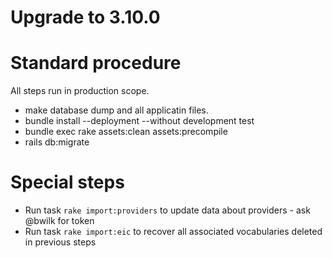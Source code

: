 # Upgrade to 3.10.0

# Standard procedure

All steps run in production scope.

- make database dump and all applicatin files.
- bundle install --deployment --without development test
- bundle exec rake assets:clean assets:precompile
- rails db:migrate

# Special steps

- Run task `rake import:providers` to update data about providers - ask @bwilk for token
- Run task `rake import:eic` to recover all associated vocabularies deleted in previous steps
